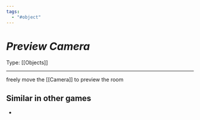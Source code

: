 ```yaml
---
tags:
  - "#object"
---
```

# _Preview Camera_

Type: [[Objects]]

----

freely move the [[Camera]] to preview the room


## Similar in other games

* 